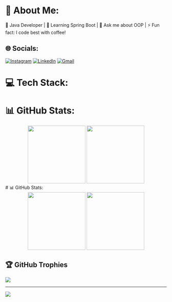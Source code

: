 # 💫 About Me:
🔭 Java Developer | 🌱 Learning Spring Boot | 💬 Ask me about OOP | ⚡ Fun fact: I code best with coffee!

## 🌐 Socials:
[![Instagram](https://img.shields.io/badge/Instagram-%23E4405F.svg?logo=Instagram&logoColor=white)](https://instagram.com/satyam_o07)
[![LinkedIn](https://img.shields.io/badge/LinkedIn-%230077B5.svg?logo=linkedin&logoColor=white)](https://www.linkedin.com/in/satyampyasi21/)
[![Gmail](https://img.shields.io/badge/Gmail-D14836?logo=gmail&logoColor=white)](mailto:satyampyasi565@gmail.com)

# 💻 Tech Stack:
# 📊 GitHub Stats:
<div align="center">
  <img height="180em" src="https://streak-stats.demolab.com/?user=satyampyasi&theme=radical" />
  <img height="180em" src="https://github-readme-stats.vercel.app/api/top-langs/?username=satyampyasi&theme=radical&layout=compact&langs_count=8"/>
</div>
# 📊 GitHub Stats:
<div align="center">
<!--   <img height="180em" src="https://github-readme-stats.vercel.app/api?username=satyampyasi&show_icons=true&theme=radical&include_all_commits=true&count_private=true" /> -->
  <img height="180em" src="https://github-readme-streak-stats.herokuapp.com/?user=satyampyasi&theme=radical" />
  <img height="180em" src="https://github-readme-stats.vercel.app/api/top-langs/?username=satyampyasi&theme=radical&layout=compact&langs_count=8"/>
</div>

## 🏆 GitHub Trophies
![](https://github-profile-trophy.vercel.app/?username=satyampyasi&theme=radical&margin-w=15&no-frame=true)

---
[![](https://visitcount.itsvg.in/api?id=satyampyasi&color=6&icon=6&pretty=true)](https://visitcount.itsvg.in)
